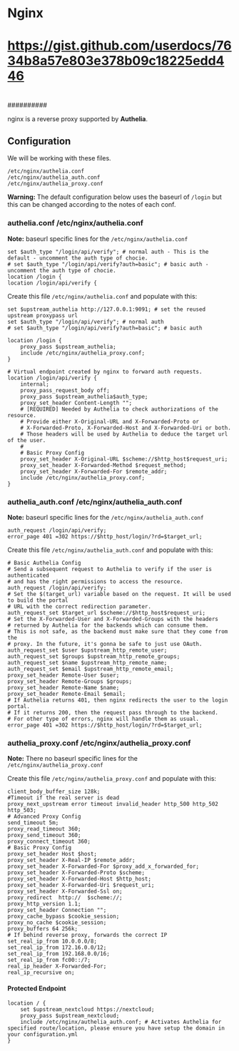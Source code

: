 # Nginx
#
# https://gist.github.com/userdocs/7634b8a57e803e378b09c18225edd446
#
##########

nginx is a reverse proxy supported by **Authelia**.

## Configuration

We will be working with these files.

```shell
/etc/nginx/authelia.conf
/etc/nginx/authelia_auth.conf
/etc/nginx/authelia_proxy.conf
```

**Warning:** The default configuration below uses the baseurl of `/login` but this can be changed according to the notes of each conf.

### authelia.conf /etc/nginx/authelia.conf

**Note:** baseurl specific lines for the `/etc/nginx/authelia.conf`

```nginx
set $auth_type "/login/api/verify"; # normal auth - This is the default - uncomment the auth type of chocie.
# set $auth_type "/login/api/verify?auth=basic"; # basic auth - uncomment the auth type of chocie.
location /login {
location /login/api/verify {
```

Create this file `/etc/nginx/authelia.conf` and populate with this:

```nginx
set $upstream_authelia http://127.0.0.1:9091; # set the reused upstream proxypass url
set $auth_type "/login/api/verify"; # normal auth
# set $auth_type "/login/api/verify?auth=basic"; # basic auth

location /login {
    proxy_pass $upstream_authelia;
    include /etc/nginx/authelia_proxy.conf;
}

# Virtual endpoint created by nginx to forward auth requests.
location /login/api/verify {
    internal;
    proxy_pass_request_body off;
    proxy_pass $upstream_authelia$auth_type;
    proxy_set_header Content-Length "";
    # [REQUIRED] Needed by Authelia to check authorizations of the resource.
    # Provide either X-Original-URL and X-Forwarded-Proto or
    # X-Forwarded-Proto, X-Forwarded-Host and X-Forwarded-Uri or both.
    # Those headers will be used by Authelia to deduce the target url of the user.
    #
    # Basic Proxy Config
    proxy_set_header X-Original-URL $scheme://$http_host$request_uri;
    proxy_set_header X-Forwarded-Method $request_method;
    proxy_set_header X-Forwarded-For $remote_addr;
    include /etc/nginx/authelia_proxy.conf;
}
```

### authelia_auth.conf /etc/nginx/authelia_auth.conf

**Note:** baseurl specific lines for the `/etc/nginx/authelia_auth.conf`

```nginx
auth_request /login/api/verify;
error_page 401 =302 https://$http_host/login/?rd=$target_url;
```

Create this file `/etc/nginx/authelia_auth.conf` and populate with this:

```nginx
# Basic Authelia Config
# Send a subsequent request to Authelia to verify if the user is authenticated
# and has the right permissions to access the resource.
auth_request /login/api/verify;
# Set the $(target_url) variable based on the request. It will be used to build the portal
# URL with the correct redirection parameter.
auth_request_set $target_url $scheme://$http_host$request_uri;
# Set the X-Forwarded-User and X-Forwarded-Groups with the headers
# returned by Authelia for the backends which can consume them.
# This is not safe, as the backend must make sure that they come from the
# proxy. In the future, it's gonna be safe to just use OAuth.
auth_request_set $user $upstream_http_remote_user;
auth_request_set $groups $upstream_http_remote_groups;
auth_request_set $name $upstream_http_remote_name;
auth_request_set $email $upstream_http_remote_email;
proxy_set_header Remote-User $user;
proxy_set_header Remote-Groups $groups;
proxy_set_header Remote-Name $name;
proxy_set_header Remote-Email $email;
# If Authelia returns 401, then nginx redirects the user to the login portal.
# If it returns 200, then the request pass through to the backend.
# For other type of errors, nginx will handle them as usual.
error_page 401 =302 https://$http_host/login/?rd=$target_url;
```

### authelia_proxy.conf /etc/nginx/authelia_proxy.conf

**Note:** There no baseurl specific lines for the `/etc/nginx/authelia_proxy.conf`

Create this file `/etc/nginx/authelia_proxy.conf` and populate with this:

```nginx
client_body_buffer_size 128k;
#Timeout if the real server is dead
proxy_next_upstream error timeout invalid_header http_500 http_502 http_503;
# Advanced Proxy Config
send_timeout 5m;
proxy_read_timeout 360;
proxy_send_timeout 360;
proxy_connect_timeout 360;
# Basic Proxy Config
proxy_set_header Host $host;
proxy_set_header X-Real-IP $remote_addr;
proxy_set_header X-Forwarded-For $proxy_add_x_forwarded_for;
proxy_set_header X-Forwarded-Proto $scheme;
proxy_set_header X-Forwarded-Host $http_host;
proxy_set_header X-Forwarded-Uri $request_uri;
proxy_set_header X-Forwarded-Ssl on;
proxy_redirect  http://  $scheme://;
proxy_http_version 1.1;
proxy_set_header Connection "";
proxy_cache_bypass $cookie_session;
proxy_no_cache $cookie_session;
proxy_buffers 64 256k;
# If behind reverse proxy, forwards the correct IP
set_real_ip_from 10.0.0.0/8;
set_real_ip_from 172.16.0.0/12;
set_real_ip_from 192.168.0.0/16;
set_real_ip_from fc00::/7;
real_ip_header X-Forwarded-For;
real_ip_recursive on;
```

#### Protected Endpoint

```nginx
location / {
    set $upstream_nextcloud https://nextcloud;
    proxy_pass $upstream_nextcloud;
    include /etc/nginx/authelia_auth.conf; # Activates Authelia for specified route/location, please ensure you have setup the domain in your configuration.yml
}
```

##
##
